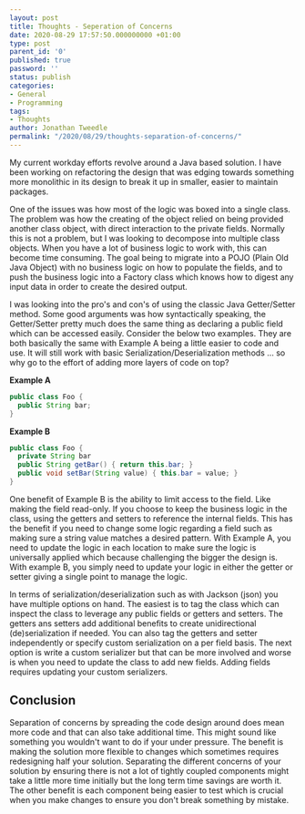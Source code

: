 ```yaml
---
layout: post
title: Thoughts - Seperation of Concerns
date: 2020-08-29 17:57:50.000000000 +01:00
type: post
parent_id: '0'
published: true
password: ''
status: publish
categories:
- General
- Programming
tags:
- Thoughts
author: Jonathan Tweedle
permalink: "/2020/08/29/thoughts-separation-of-concerns/"
---
```

My current workday efforts revolve around a Java based solution. I have been working on refactoring the design that was edging towards something more monolithic in its design to break it up in smaller, easier to maintain packages.

One of the issues was how most of the logic was boxed into a single class. The problem was how the creating of the object relied on being provided another class object, with direct interaction to the private fields. Normally this is not a problem, but I was looking to decompose into multiple class objects. When you have a lot of business logic to work with, this can become time consuming. The goal being to migrate into a POJO (Plain Old Java Object) with no business logic on how to populate the fields, and to push the business logic into a Factory class which knows how to digest any input data in order to create the desired output.

I was looking into the pro's and con's of using the classic Java Getter/Setter method. Some good arguments was how syntactically speaking, the Getter/Setter pretty much does the same thing as declaring a public field which can be accessed easily. Consider the below two examples. They are both basically the same with Example A being a little easier to code and use. It will still work with basic Serialization/Deserialization methods ... so why go to the effort of adding more layers of code on top?

**Example A**
```java
public class Foo {
  public String bar;
}
```

**Example B**
```java
public class Foo {
  private String bar
  public String getBar() { return this.bar; }
  public void setBar(String value) { this.bar = value; }
}
```

One benefit of Example B is the ability to limit access to the field. Like making the field read-only. If you choose to keep the business logic in the class, using the getters and setters to reference the internal fields. This has the benefit if you need to change some logic regarding a field such as making sure a string value matches a desired pattern. With Example A, you need to update the logic in each location to make sure the logic is universally applied which because challenging the bigger the design is. With example B, you simply need to update your logic in either the getter or setter giving a single point to manage the logic.

In terms of serialization/deserialization such as with Jackson (json) you have multiple options on hand. The easiest is to tag the class which can inspect the class to leverage any public fields or getters and setters. The getters ans setters add additional benefits to create unidirectional (de)serialization if needed. You can also tag the getters and setter independently or specify custom serialization on a per field basis. The next option is write a custom serializer but that can be more involved and worse is when you need to update the class to add new fields. Adding fields requires updating your custom serializers. 

## Conclusion

Separation of concerns by spreading the code design around does mean more code and that can also take additional time. This might sound like something you wouldn't want to do if your under pressure. The benefit is making the solution more flexible to changes which sometimes requires redesigning half your solution. Separating the different concerns of your solution by ensuring there is not a lot of tightly coupled components might take a little more time initially but the long term time savings are worth it. The other benefit is each component being easier to test which is crucial when you make changes to ensure you don't break something by mistake.
